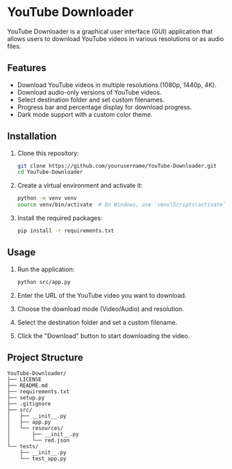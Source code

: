 # YouTube Downloader

YouTube Downloader is a graphical user interface (GUI) application that allows users to download YouTube videos in various resolutions or as audio files.

## Features

- Download YouTube videos in multiple resolutions (1080p, 1440p, 4K).
- Download audio-only versions of YouTube videos.
- Select destination folder and set custom filenames.
- Progress bar and percentage display for download progress.
- Dark mode support with a custom color theme.

## Installation

1. Clone this repository:
    ```sh
    git clone https://github.com/yourusername/YouTube-Downloader.git
    cd YouTube-Downloader
    ```

2. Create a virtual environment and activate it:
    ```sh
    python -m venv venv
    source venv/bin/activate  # On Windows, use `venv\Scripts\activate`
    ```

3. Install the required packages:
    ```sh
    pip install -r requirements.txt
    ```

## Usage

1. Run the application:
    ```sh
    python src/app.py
    ```

2. Enter the URL of the YouTube video you want to download.

3. Choose the download mode (Video/Audio) and resolution.

4. Select the destination folder and set a custom filename.

5. Click the "Download" button to start downloading the video.

## Project Structure

```plaintext
YouTube-Downloader/
├── LICENSE
├── README.md
├── requirements.txt
├── setup.py
├── .gitignore
├── src/
│   ├── __init__.py
│   ├── app.py
│   └── resources/
│       ├── __init__.py
│       └── red.json
└── tests/
    ├── __init__.py
    └── test_app.py

